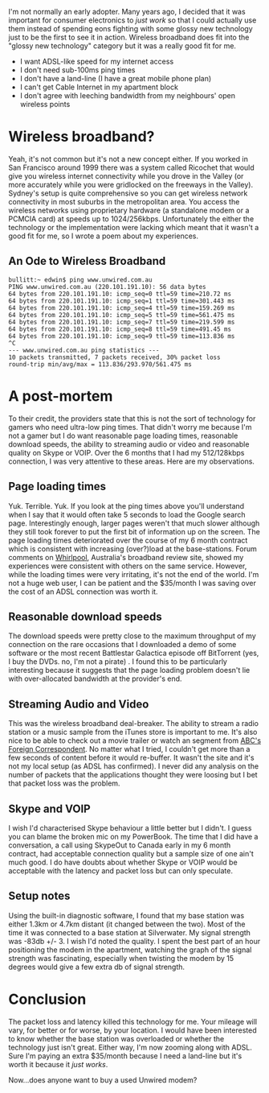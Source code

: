 <!--
.. title: Farewell Wireless Broadband
.. slug: 20060402farewell-wireless-broadband
.. date: 2006/04/02 08:26:33
.. tags: Technology
.. link: 
.. description: 
-->


I'm not normally an early adopter. Many years ago, I decided that it was important for consumer electronics to *just work* so that I could actually use them instead of spending eons fighting with some glossy new technology just to be the first to see it in action. Wireless broadband does fit into the "glossy new technology" category but it was a really good fit for me.

-   I want ADSL-like speed for my internet access
-   I don't need sub-100ms ping times
-   I don't have a land-line (I have a great mobile phone plan)
-   I can't get Cable Internet in my apartment block
-   I don't agree with leeching bandwidth from my neighbours' open wireless points

Wireless broadband?
===================

Yeah, it's not common but it's not a new concept either. If you worked in San Francisco around 1999 there was a system called Ricochet that would give you wireless internet connectivity while you drove in the Valley (or more accurately while you were gridlocked on the freeways in the Valley). Sydney's setup is quite comprehensive so you can get wireless network connectivity in most suburbs in the metropolitan area. You access the wireless networks using proprietary hardware (a standalone modem or a PCMCIA card) at speeds up to 1024/256kbps. Unfortunately the either the technology or the implementation were lacking which meant that it wasn't a good fit for me, so I wrote a poem about my experiences.

An Ode to Wireless Broadband
----------------------------

```console
bullitt:~ edwin$ ping www.unwired.com.au
PING www.unwired.com.au (220.101.191.10): 56 data bytes
64 bytes from 220.101.191.10: icmp_seq=0 ttl=59 time=210.72 ms
64 bytes from 220.101.191.10: icmp_seq=1 ttl=59 time=301.443 ms
64 bytes from 220.101.191.10: icmp_seq=4 ttl=59 time=159.269 ms
64 bytes from 220.101.191.10: icmp_seq=5 ttl=59 time=561.475 ms
64 bytes from 220.101.191.10: icmp_seq=7 ttl=59 time=219.599 ms
64 bytes from 220.101.191.10: icmp_seq=8 ttl=59 time=491.45 ms
64 bytes from 220.101.191.10: icmp_seq=9 ttl=59 time=113.836 ms
^C
--- www.unwired.com.au ping statistics ---
10 packets transmitted, 7 packets received, 30% packet loss
round-trip min/avg/max = 113.836/293.970/561.475 ms
```

A post-mortem
=============

To their credit, the providers state that this is not the sort of technology for gamers who need ultra-low ping times. That didn't worry me because I'm not a gamer but I do want reasonable page loading times, reasonable download speeds, the ability to streaming audio or video and reasonable quality on Skype or VOIP. Over the 6 months that I had my 512/128kbps connection, I was very attentive to these areas. Here are my observations.

Page loading times
------------------

Yuk. Terrible. Yuk. If you look at the ping times above you'll understand when I say that it would often take 5 seconds to load the Google search page. Interestingly enough, larger pages weren't that much slower although they still took forever to put the first bit of information up on the screen. The page loading times deteriorated over the course of my 6 month contract which is consistent with increasing (over?)load at the base-stations. Forum comments on [Whirlpool](http://www.whirlpool.net.au), Australia's broadband review site, showed my experiences were consistent with others on the same service. However, while the loading times were very irritating, it's not the end of the world. I'm not a huge web user, I can be patient and the \$35/month I was saving over the cost of an ADSL connection was worth it.

Reasonable download speeds
--------------------------

The download speeds were pretty close to the maximum throughput of my connection on the rare occasions that I downloaded a demo of some software or the most recent Battlestar Galactica episode off BitTorrent (yes, I buy the DVDs. no, I'm not a pirate) . I found this to be particularly interesting because it suggests that the page loading problem doesn't lie with over-allocated bandwidth at the provider's end.

Streaming Audio and Video
-------------------------

This was the wireless broadband deal-breaker. The ability to stream a radio station or a music sample from the iTunes store is important to me. It's also nice to be able to check out a movie trailer or watch an segment from [ABC's Foreign Correspondent](http://www.abc.net.au/foreign/broadband.htm). No matter what I tried, I couldn't get more than a few seconds of content before it would re-buffer. It wasn't the site and it's not my local setup (as ADSL has confirmed). I never did any analysis on the number of packets that the applications thought they were loosing but I bet that packet loss was the problem.

Skype and VOIP
--------------

I wish I'd characterised Skype behaviour a little better but I didn't. I guess you can blame the broken mic on my PowerBook. The time that I did have a conversation, a call using SkypeOut to Canada early in my 6 month contract, had acceptable connection quality but a sample size of one ain't much good. I do have doubts about whether Skype or VOIP would be acceptable with the latency and packet loss but can only speculate.

Setup notes
-----------

Using the built-in diagnostic software, I found that my base station was either 1.3km or 4.7km distant (it changed between the two). Most of the time it was connected to a base station at Silverwater. My signal strength was -83db +/- 3. I wish I'd noted the quality. I spent the best part of an hour positioning the modem in the apartment, watching the graph of the signal strength was fascinating, especially when twisting the modem by 15 degrees would give a few extra db of signal strength.

Conclusion
==========

The packet loss and latency killed this technology for me. Your mileage will vary, for better or for worse, by your location. I would have been interested to know whether the base station was overloaded or whether the technology just isn't great. Either way, I'm now zooming along with ADSL. Sure I'm paying an extra \$35/month because I need a land-line but it's worth it because it *just works*.

Now...does anyone want to buy a used Unwired modem?

